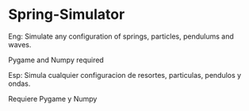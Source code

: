 # Spring-Simulator
Eng:
Simulate any configuration of springs, particles, pendulums and waves.

Pygame and Numpy required

Esp:
Simula cualquier configuracion de resortes, particulas, pendulos y ondas.

Requiere Pygame y Numpy
